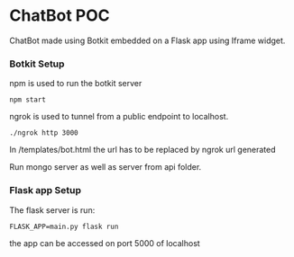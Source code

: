 # ChatBot POC
ChatBot made using Botkit embedded on a Flask app using Iframe widget.

### Botkit Setup
npm is used to run the botkit server 

~~~
npm start
~~~

ngrok is used to tunnel from a public endpoint to localhost.
~~~
./ngrok http 3000
~~~
In  /templates/bot.html the url has to be replaced by ngrok url generated

Run mongo server as well as server from api folder.

### Flask app Setup

The flask server is run:
~~~
FLASK_APP=main.py flask run
~~~
the app can be accessed on port 5000 of localhost
